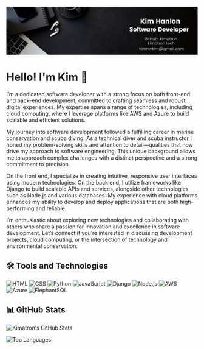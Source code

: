![Kim Banner](assets/images/kimbanner.png)

# Hello! I'm Kim 👋

I’m a dedicated software developer with a strong focus on both front-end and back-end development, committed to crafting seamless and robust digital experiences. My expertise spans a range of technologies, including cloud computing, where I leverage platforms like AWS and Azure to build scalable and efficient solutions.

My journey into software development followed a fulfilling career in marine conservation and scuba diving. As a technical diver and scuba instructor, I honed my problem-solving skills and attention to detail—qualities that now drive my approach to software engineering. This unique background allows me to approach complex challenges with a distinct perspective and a strong commitment to precision.

On the front end, I specialize in creating intuitive, responsive user interfaces using modern technologies. On the back end, I utilize frameworks like Django to build scalable APIs and services, alongside other technologies such as Node.js and various databases. My experience with cloud platforms enhances my ability to develop and deploy applications that are both high-performing and reliable.

I’m enthusiastic about exploring new technologies and collaborating with others who share a passion for innovation and excellence in software development. Let’s connect if you’re interested in discussing development projects, cloud computing, or the intersection of technology and environmental conservation.



## 🛠️ Tools and Technologies

![HTML](https://img.shields.io/badge/HTML-5-orange)
![CSS](https://img.shields.io/badge/CSS-3-blue)
![Python](https://img.shields.io/badge/Python-3.x-blue)
![JavaScript](https://img.shields.io/badge/JavaScript-ES6%2B-yellow)
![Django](https://img.shields.io/badge/Django-3.2-blue)
![Node.js](https://img.shields.io/badge/Node.js-14.x-brightgreen)
![AWS](https://img.shields.io/badge/AWS-Cloud%20Computing-232F3E)
![Azure](https://img.shields.io/badge/Azure-Cloud%20Computing-0078D4)
![ElephantSQL](https://img.shields.io/badge/ElephantSQL-PostgreSQL-orange)

## 📊 GitHub Stats

![Kimatron's GitHub Stats ](https://github-readme-stats.vercel.app/api?username=kimatron&show_icons=true&hide_title=true)

![Top Languages](https://github-readme-stats.vercel.app/api/top-langs/?username=kimatron&layout=compact)
